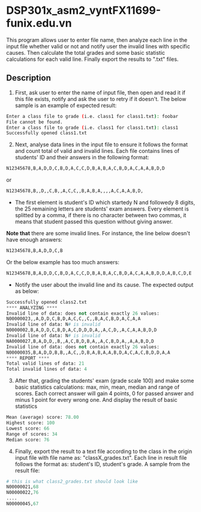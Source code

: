 # DSP301x_asm2_vyntFX11699-funix.edu.vn
This program allows user to enter file name, then analyze each line in the input file whether valid or not and notify user the invalid lines with specific causes. 
Then calculate the total grades and some basic statistic calculations for each valid line. Finally export the results to ".txt" files.

## Description
1. First, ask user to enter the name of input file, then open and read it if this file exists, notify and ask the user to retry if it doesn't. 
The below sample is an example of expected result:

```bash
Enter a class file to grade (i.e. class1 for class1.txt): foobar
File cannot be found.
Enter a class file to grade (i.e. class1 for class1.txt): class1
Successfully opened class1.txt
```

2. Next, analyse data lines in the input file to ensure it follows the format and count total of valid and invalid lines. Each file contains lines of students' ID and their answers in the following format:

```python
N12345678,B,A,D,D,C,B,D,A,C,C,D,B,A,B,A,C,B,D,A,C,A,A,B,D,D
```
or 

```python
N12345678,B,,D,,C,B,,A,C,C,,B,A,B,A,,,,A,C,A,A,B,D,
```
- The first element is student's ID which startedy N and followedy 8 digits, the 25 remaining letters are students' exam answers. Every element is splitted by a comma, if there is no character between two commas, it means that student passed this question without giving answer.

**Note that** there are some invalid lines. For instance, the line below doesn't have enough answers:

```python
N12345678,B,A,D,D,C,B
```
Or the below example has too much answers:

```python
N12345678,B,A,D,D,C,B,D,A,C,C,D,B,A,B,A,C,B,D,A,C,A,A,B,D,D,A,B,C,D,E
```
- Notify the user about the invalid line and its cause. The expected output as below:

```python
Successfully opened class2.txt
**** ANALYZING ****
Invalid line of data: does not contain exactly 26 values:
N00000023,,A,D,D,C,B,D,A,C,C,,C,,B,A,C,B,D,A,C,A,A
Invalid line of data: N# is invalid
N0000002,B,A,D,D,C,B,D,A,C,D,D,D,A,,A,C,D,,A,C,A,A,B,D,D
Invalid line of data: N# is invalid
NA0000027,B,A,D,D,,B,,A,C,B,D,B,A,,A,C,B,D,A,,A,A,B,D,D
Invalid line of data: does not contain exactly 26 values:
N00000035,B,A,D,D,B,B,,A,C,,D,B,A,B,A,A,B,D,A,C,A,C,B,D,D,A,A
**** REPORT ****
Total valid lines of data: 21
Total invalid lines of data: 4
```

3. After that, grading the students' exam (grade scale 100) and make some basic statistics calculations: max, min, mean, median and range of scores. Each correct answer will gain 4 points, 0 for passed answer and minus 1 point for every wrong one.
And display the result of basic statistics

```python
Mean (average) score: 78.00
Highest score: 100
Lowest score: 66
Range of scores: 34
Median score: 76
```

4. Finally, export the result to a text file according to the class in the origin input file with file name as: "classX_grades.txt". Each line in result file follows the format as: student's ID, student's grade.
A sample from the result file:

```python
# this is what class2_grades.txt should look like
N00000021,68
N00000022,76
....
N00000045,67
```
